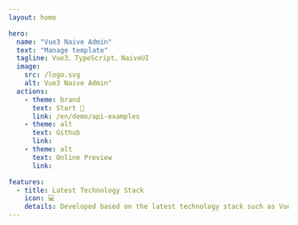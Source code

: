 ```yaml
---
layout: home

hero:
  name: "Vue3 Naive Admin"
  text: "Manage template"
  tagline: Vue3、TypeScript、NaiveUI
  image:
    src: /logo.svg
    alt: Vue3 Naive Admin"
  actions:
    - theme: brand
      text: Start 🚀
      link: /en/demo/api-examples
    - theme: alt
      text: Github
      link:
    - theme: alt
      text: Online Preview
      link:

features:
  - title: Latest Technology Stack
    icon: 💻
    details: Developed based on the latest technology stack such as Vue3, Vite6, TypeScript, NaiveUI, Unocss
---
```

